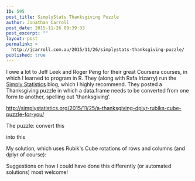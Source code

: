 ```yaml
---
ID: 595
post_title: SimplyStats Thanksgiving Puzzle
author: Jonathan Carroll
post_date: 2015-11-26 09:39:33
post_excerpt: ""
layout: post
permalink: >
  http://jcarroll.com.au/2015/11/26/simplystats-thanksgiving-puzzle/
published: true
---
```

I owe a lot to Jeff Leek and Roger Peng for their great Coursera courses, in which I learned to program in R. They (along with Rafa Irizarry) run the <a href="http://simplystatistics.org/" target="_blank">Simply Statistics</a> blog, which I highly recommend. They posted a Thanksgiving puzzle in which a data.frame needs to be converted from one form to another, spelling out 'thanksgiving'.

<a href="http://simplystatistics.org/2015/11/25/a-thanksgiving-dplyr-rubiks-cube-puzzle-for-you/">http://simplystatistics.org/2015/11/25/a-thanksgiving-dplyr-rubiks-cube-puzzle-for-you/</a>

The puzzle: convert this

<script src="https://gist.github.com/jtleek/aae1218a8f4d1220e07d.js"></script>

into this

<script src="https://gist.github.com/jtleek/4d4b63a035973231e6d4.js"></script>

My solution, which uses Rubik's Cube rotations of rows and columns (and dplyr of course):

<script src="https://gist.github.com/JonoCarroll/f89e0aae8b6c83ac5818.js"></script>

Suggestions on how I could have done this differently (or automated solutions) most welcome!